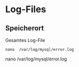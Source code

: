 # Log-Files

## Speicherort

Gesamtes Log-File
```Terminal
nano  /var/log/mysql/error.log
```

nano  /var/log/mysql/error.log
